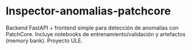 # Inspector-anomalias-patchcore
Backend FastAPI + frontend simple para detección de anomalías con PatchCore. Incluye notebooks de entrenamiento/validación y artefactos (memory bank). Proyecto ULE.
